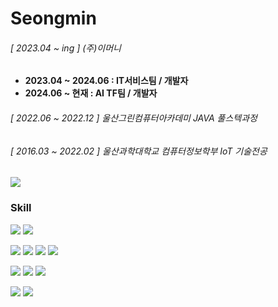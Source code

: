 <div align="center">

  <div align="left">
  
  # Seongmin
    
  ###### [ 2023.04 ~ ing ] (주)이머니  
  - **2023.04 ~ 2024.06 : IT서비스팀 / 개발자**  
  - **2024.06 ~ 현재 : AI TF팀 / 개발자**  

  ###### [ 2022.06 ~ 2022.12 ] 울산그린컴퓨터아카데미 JAVA 풀스텍과정  
  ###### [ 2016.03 ~ 2022.02 ] 울산과학대학교 컴퓨터정보학부 IoT 기술전공
  
  </div>
</div>

<img align="center" src="https://github-readme-stats.vercel.app/api/top-langs/?username=kimseongmin0301&layout=compact">

### Skill

<div>
<a><img src="https://img.shields.io/badge/HTML5-E34F26?style=flat&logo=HTML5&logoColor=white" /></a>
<img src="https://img.shields.io/badge/CSS3-1572B6?style=flat&logo=CSS3&logoColor=white" /><br>

<a><img src="https://img.shields.io/badge/Spring-6DB33F?style=flat&logo=Spring&logoColor=white" /></a>
<img src="https://img.shields.io/badge/SpringBoot-6DB33F?style=flat&logo=SpringBoot&logoColor=white" />
<img src="https://img.shields.io/badge/Java-007396?style=flat&logo=Java&logoColor=white" />
<img src="https://img.shields.io/badge/Python-3776AB?style=flat&logo=Python&logoColor=white" /><br>

<a><img src="https://img.shields.io/badge/NestJS-E0234E?style=flat&logo=NestJS&logoColor=white" /></a>
<img src="https://img.shields.io/badge/JavaScript-F7DF1E?style=flat&logo=JavaScript&logoColor=white" />
<img src="https://img.shields.io/badge/TypeScript-3178C6?style=flat&logo=TypeScript&logoColor=white" /><br>

<a><img src="https://img.shields.io/badge/MySQL-4479A1?style=flat&logo=MySQL&logoColor=white" /></a>
<img src="https://img.shields.io/badge/PostgreSQL-4169E1?style=flat&logo=PostgreSQL&logoColor=white" />

</div>
